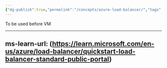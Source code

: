 ```yaml
---
{"dg-publish":true,"permalink":"/concepts/azure-load-balancer/","tags":["concept/SRE/cloud/azure"]}
---
```



To be used before VM 

---
ms-learn-url: (https://learn.microsoft.com/en-us/azure/load-balancer/quickstart-load-balancer-standard-public-portal)
---

